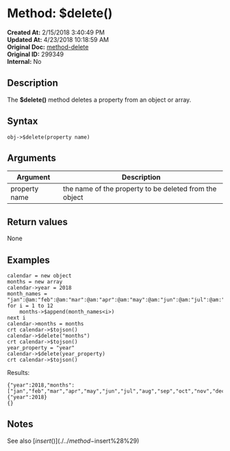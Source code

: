 # Method: $delete()

**Created At:** 2/15/2018 3:40:49 PM  
**Updated At:** 4/23/2018 10:18:59 AM  
**Original Doc:** [method-delete](https://docs.jbase.com/42948-dynamic-objects/method-delete)  
**Original ID:** 299349  
**Internal:** No  


## Description

The **$delete()** method deletes a property from an object or array.



## Syntax

```
obj->$delete(property name) 
```



## Arguments




| Argument<br> | Description<br> |
| --- | --- |
| property name<br> | the name of the property to be deleted from the object<br> |




## Return values

None



## Examples

```
calendar = new object
months = new array
calendar->year = 2018
month_names = "jan":@am:"feb":@am:"mar":@am:"apr":@am:"may":@am:"jun":@am:"jul":@am:"aug":@am:"sep":@am:"oct":@am:"nov":@am:"dec"
for i = 1 to 12
    months->$append(month_names<i>)
next i
calendar->months = months
crt calendar->$tojson()
calendar->$delete("months")
crt calendar->$tojson()
year_property = "year"
calendar->$delete(year_property)
crt calendar->$tojson()
```

Results:

```
{"year":2018,"months":["jan","feb","mar","apr","may","jun","jul","aug","sep","oct","nov","dec"]}
{"year":2018}
{}
```



## Notes

See also [$insert()](./../method-$insert%28%29)
